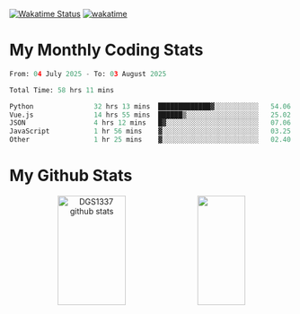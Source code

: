 [![Wakatime Status](https://github.com/noopurphalak/noopurphalak/workflows/wakatime-status-update/badge.svg)](https://github.com/noopurphalak/noopurphalak/actions/workflows/main.yml)
[![wakatime](https://wakatime.com/badge/user/80ace140-ef40-4fdd-b8ed-f3be3d2e1aea.svg)](https://wakatime.com/@80ace140-ef40-4fdd-b8ed-f3be3d2e1aea)

# My Monthly Coding Stats

<!--START_SECTION:waka-->

```python
From: 04 July 2025 - To: 03 August 2025

Total Time: 58 hrs 11 mins

Python               32 hrs 13 mins  █████████████▓░░░░░░░░░░░   54.06 %
Vue.js               14 hrs 55 mins  ██████▒░░░░░░░░░░░░░░░░░░   25.02 %
JSON                 4 hrs 12 mins   █▓░░░░░░░░░░░░░░░░░░░░░░░   07.06 %
JavaScript           1 hr 56 mins    ▓░░░░░░░░░░░░░░░░░░░░░░░░   03.25 %
Other                1 hr 25 mins    ▓░░░░░░░░░░░░░░░░░░░░░░░░   02.40 %
```

<!--END_SECTION:waka-->

# My Github Stats
<div style="text-align: center;">
  <img width="49%" height="195px" src="https://github-readme-stats-sigma-five.vercel.app/api?username=noopurphalak&show_icons=true&count_private=true&hide_border=true&title_color=00FFFF&icon_color=00FFFF&text_color=00FFFF&bg_color=0d1117" alt="DGS1337 github stats" />
  <img width="41%" height="195px" src="https://github-readme-stats-sigma-five.vercel.app/api/top-langs/?username=noopurphalak&layout=compact&hide_border=true&title_color=00FFFF&text_color=00FFFF&bg_color=0d1117" />
</div>
